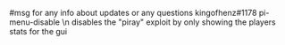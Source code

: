 #msg for any info about updates or any questions kingofhenz#1178
pi-menu-disable  \n
disables the "piray" exploit by only showing the players stats for the gui
